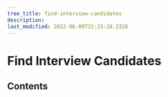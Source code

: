```yaml
---
tree_title: find-interview-candidates
description: 
last_modified: 2022-06-09T21:23:28.2328
---
```


# Find Interview Candidates

## Contents
